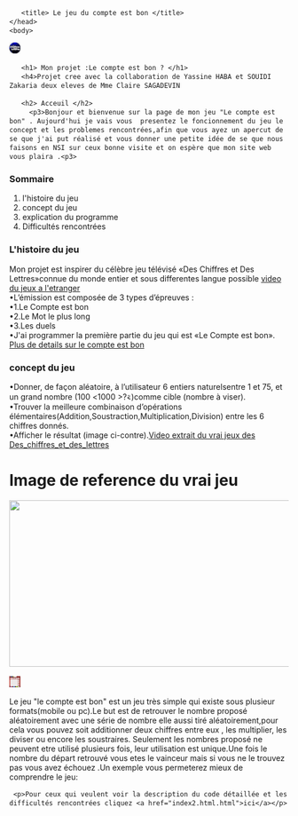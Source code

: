 
<!DOCTYPE html>
<html>
    <head>
    <meta charset="utf-8"/>
    <link rel="stylesheet" href="misenforme.css" >

       <title> Le jeu du compte est bon </title>
    </head>
    <body>
  <p>  
    <img src="im9.png" height="20" width="20" > </p>

       <h1> Mon projet :Le compte est bon ? </h1>
       <h4>Projet cree avec la collaboration de Yassine HABA et SOUIDI Zakaria deux eleves de Mme Claire SAGADEVIN

       <h2> Acceuil </h2>
         <p3>Bonjour et bienvenue sur la page de mon jeu "Le compte est bon" . Aujourd'hui je vais vous  presentez le foncionnement du jeu le concept et les problemes rencontrées,afin que vous ayez un apercut de se que j'ai put réalisé et vous donner une petite idée de se que nous faisons en NSI sur ceux bonne visite et on espère que mon site web vous plaira .<p3>

<h3> Sommaire </h3>
        <ol> 
            <li>l'histoire du jeu</li>
            <li>concept du jeu </li> 
            <li> explication du programme </li> 
            <li>Difficultés rencontrées</li> 
           </ol>
          <h3> L'histoire du jeu </h3>
        <p1 class=""> Mon projet est inspirer du célèbre jeu télévisé «Des Chiffres et Des Lettres»connue du monde entier et sous differentes langue possible  <a href="https://www.youtube.com/watch?v=X1jwjiEQG9Y" >video du jeux a l'etranger </a> <br>
            •L’émission est composée de 3 types d’épreuves :<br>
            •1.Le Compte est bon<br>
            •2.Le Mot le plus long<br>
            •3.Les duels<br>
            •J'ai programmer la première partie du jeu qui est «Le Compte est bon». </p1>
           



<p4>
    <a href="https://fr.wikipedia.org/wiki/Des_chiffres_et_des_lettres#Le_Compte_est_Bon" >Plus de details sur le compte est bon </a>
</p4>



<h3>concept du jeu </h3>
•Donner, de façon aléatoire, à l’utilisateur 6 entiers naturelsentre 1 et 75, et un grand nombre (100 <࠵?< 1000)comme cible (nombre à viser).<br>
•Trouver la meilleure combinaison d’opérations élémentaires(Addition,Soustraction,Multiplication,Division) entre les 6 chiffres donnés.<br>
•Afficher le résultat (image ci-contre).<a href=https://www.youtube.com/watch?v=t_4dAYk5ySY" >Video extrait du vrai jeux des Des_chiffres_et_des_lettres</a><br>
 


<h1>Image de reference du vrai jeu</h1>
 <p>
<img src="https://image.jeuxvideo.com/images/videos/extraits-images/200911/des_chiffres_et_des_lettres_wii-00003973-high.jpg" height="300" width="800"  > <p>  <img src="im7.png" height="20" width="20" > </p>
</p>



<p3>Le jeu "le compte est bon" est un jeu très simple qui existe sous plusieur formats(mobile ou pc).Le but est de retrouver le nombre proposé aléatoirement avec une série de nombre elle aussi tiré aléatoirement,pour cela vous pouvez soit additionner deux chiffres entre eux , les multiplier, les diviser ou encore les soustraires. Seulement les nombres proposé ne peuvent etre utilisé plusieurs fois, leur utilisation est unique.Une fois le nombre du départ retrouvé vous etes le vainceur mais si vous ne le trouvez pas vous avez échouez .Un exemple vous permeterez mieux de comprendre le jeu:<p3>
 
     <p>Pour ceux qui veulent voir la description du code détaillée et les difficultés rencontrées cliquez <a href="index2.html.html">ici</a></p>

    


  </body>
 </html>

 
